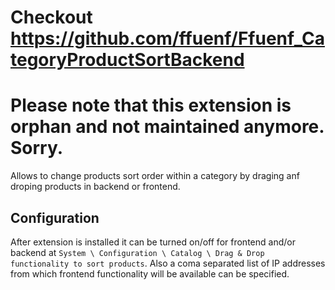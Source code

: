 # Checkout https://github.com/ffuenf/Ffuenf_CategoryProductSortBackend

Please note that this extension is orphan and not maintained anymore. Sorry.
============================================================================

Allows to change products sort order within a category by draging anf droping products in backend or frontend.

Configuration
-------------
After extension is installed it can be turned on/off for frontend and/or backend at `System \ Configuration \ Catalog \ Drag & Drop functionality to sort products`. Also a coma separated list of IP addresses from which frontend functionality will be available can be specified.
